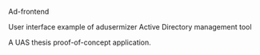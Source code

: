 Ad-frontend

User interface example of adusermizer Active Directory management tool

A UAS thesis proof-of-concept application.

